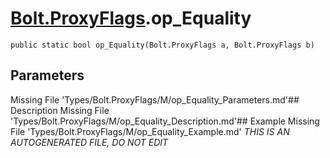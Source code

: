 # [Bolt.ProxyFlags](Types/Bolt.ProxyFlags.md).op_Equality
`public static bool op_Equality(Bolt.ProxyFlags a, Bolt.ProxyFlags b)`
## Parameters
Missing File 'Types/Bolt.ProxyFlags/M/op_Equality_Parameters.md'## Description
Missing File 'Types/Bolt.ProxyFlags/M/op_Equality_Description.md'## Example
Missing File 'Types/Bolt.ProxyFlags/M/op_Equality_Example.md'
*THIS IS AN AUTOGENERATED FILE, DO NOT EDIT*
